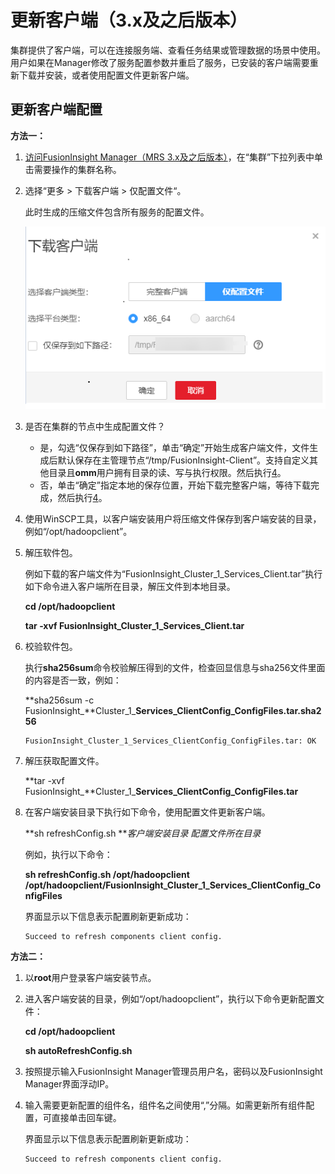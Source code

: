 # 更新客户端（3.x及之后版本）<a name="mrs_01_24209"></a>

集群提供了客户端，可以在连接服务端、查看任务结果或管理数据的场景中使用。用户如果在Manager修改了服务配置参数并重启了服务，已安装的客户端需要重新下载并安装，或者使用配置文件更新客户端。

## 更新客户端配置<a name="section17728154711371"></a>

**方法一：**

1.  [访问FusionInsight Manager（MRS 3.x及之后版本）](访问FusionInsight-Manager（MRS-3-x及之后版本）.md)，在“集群”下拉列表中单击需要操作的集群名称。
2.  选择“更多  \>  下载客户端  \>  仅配置文件“。

    此时生成的压缩文件包含所有服务的配置文件。

    ![](figures/9-01.png)

3.  是否在集群的节点中生成配置文件？
    -   是，勾选“仅保存到如下路径”，单击“确定”开始生成客户端文件，文件生成后默认保存在主管理节点“/tmp/FusionInsight-Client”。支持自定义其他目录且**omm**用户拥有目录的读、写与执行权限。然后执行[4](#admin_guide_000173_zh-cn_topic_0193213946_l6af983f03121493ca3526296f5b650c3)。
    -   否，单击“确定”指定本地的保存位置，开始下载完整客户端，等待下载完成，然后执行[4](#admin_guide_000173_zh-cn_topic_0193213946_l6af983f03121493ca3526296f5b650c3)。

4.  <a name="admin_guide_000173_zh-cn_topic_0193213946_l6af983f03121493ca3526296f5b650c3"></a>使用WinSCP工具，以客户端安装用户将压缩文件保存到客户端安装的目录，例如“/opt/hadoopclient”。
5.  解压软件包。

    例如下载的客户端文件为“FusionInsight\_Cluster\_1\_Services\_Client.tar”执行如下命令进入客户端所在目录，解压文件到本地目录。

    **cd /opt/hadoopclient**

    **tar -xvf FusionInsight\_Cluster\_1\_Services\_Client.tar**

6.  校验软件包。

    执行**sha256sum**命令校验解压得到的文件，检查回显信息与sha256文件里面的内容是否一致，例如：

    **sha256sum -c FusionInsight\_**Cluster\_1\_**Services\_ClientConfig\_ConfigFiles.tar.sha256**

    ```
    FusionInsight_Cluster_1_Services_ClientConfig_ConfigFiles.tar: OK     
    ```

7.  解压获取配置文件。

    **tar -xvf FusionInsight\_**Cluster\_1\_**Services\_ClientConfig\_ConfigFiles.tar**

8.  在客户端安装目录下执行如下命令，使用配置文件更新客户端。

    **sh refreshConfig.sh **_客户端安装目录_ _配置文件所在目录_

    例如，执行以下命令：

    **sh refreshConfig.sh /opt/hadoopclient /opt/**hadoop**client/FusionInsight\_Cluster\_1\_Services\_ClientConfig\_ConfigFiles**

    界面显示以下信息表示配置刷新更新成功：

    ```
    Succeed to refresh components client config.
    ```


**方法二：**

1.  以**root**用户登录客户端安装节点。
2.  进入客户端安装的目录，例如“/opt/hadoopclient”，执行以下命令更新配置文件：

    **cd /opt/hadoopclient**

    **sh autoRefreshConfig.sh**

3.  按照提示输入FusionInsight Manager管理员用户名，密码以及FusionInsight Manager界面浮动IP。
4.  输入需要更新配置的组件名，组件名之间使用“,”分隔。如需更新所有组件配置，可直接单击回车键。

    界面显示以下信息表示配置刷新更新成功：

    ```
    Succeed to refresh components client config.
    ```



